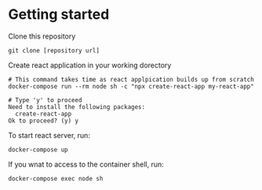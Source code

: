 # Getting started
Clone this repository
```
git clone [repository url]
```

Create react application in your working dorectory
```
# This command takes time as react applpication builds up from scratch
docker-compose run --rm node sh -c "npx create-react-app my-react-app"

# Type 'y' to proceed
Need to install the following packages:
  create-react-app
Ok to proceed? (y) y
```
To start react server, run:
```
docker-compose up
```

If you wnat to access to the container shell, run:
```
docker-compose exec node sh
```
